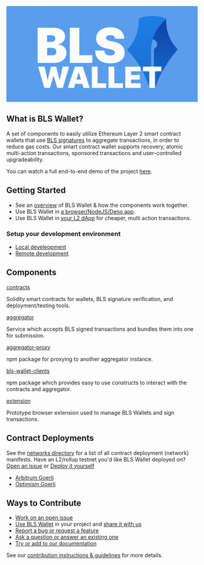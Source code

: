 ![BLS Wallet](./docs/images/bls-github-banner.svg)

## What is BLS Wallet?

A set of components to easily utilize Ethereum Layer 2 smart contract wallets that use [BLS signatures](https://en.wikipedia.org/wiki/BLS_digital_signature) to aggregate transactions, in order to reduce gas costs. Our smart contract wallet supports recovery, atomic multi-action transactions, sponsored transactions and user-controlled upgradeability.

You can watch a full end-to-end demo of the project [here](https://www.youtube.com/watch?v=MOQ3sCLP56g).

## Getting Started

- See an [overview](./docs/system_overview.md) of BLS Wallet & how the components work together.
- Use BLS Wallet in [a browser/NodeJS/Deno app](./docs/use_bls_wallet_clients.md).
- Use BLS Wallet in [your L2 dApp](./docs/use_bls_wallet_dapp.md) for cheaper, multi action transactions.

### Setup your development environment

- [Local develeopment](./docs/local_development.md)
- [Remote development](./docs/remote_development.md)

## Components

[contracts](./contracts/)

Solidity smart contracts for wallets, BLS signature verification, and deployment/testing tools.

[aggregator](./aggregator/)

Service which accepts BLS signed transactions and bundles them into one for submission.

[aggregator-proxy](./aggregator-proxy/)

npm package for proxying to another aggregator instance.

[bls-wallet-clients](./contracts/clients/)

npm package which provides easy to use constructs to interact with the contracts and aggregator.

[extension](./extension/)

Prototype browser extension used to manage BLS Wallets and sign transactions.

## Contract Deployments

See the [networks directory](./contracts/networks/) for a list of all contract deployment (network) manifests. Have an L2/rollup testnet you'd like BLS Wallet deployed on? [Open an issue](https://github.com/web3well/bls-wallet/issues/new) or [Deploy it yourself](./docs/remote_development.md)

- [Arbitrum Goerli](./contracts/networks/arbitrum-goerli.json)
- [Optimism Goerli](./contracts/networks/optimism-goerli.json)

## Ways to Contribute

- [Work on an open issue](https://github.com/web3well/bls-wallet/issues?q=is%3Aopen+is%3Aissue+label%3A%22good+first+issue%22)
- [Use BLS Wallet](./docs/use_bls_wallet_clients.md) in your project and [share it with us](https://github.com/web3well/bls-wallet/discussions)
- [Report a bug or request a feature](https://github.com/web3well/bls-wallet/issues/new)
- [Ask a question or answer an existing one](https://github.com/web3well/bls-wallet/discussions)
- [Try or add to our documentation](https://github.com/web3well/bls-wallet/tree/main/docs)

See our [contribution instructions & guidelines](./CONTRIBUTING.md) for more details.
